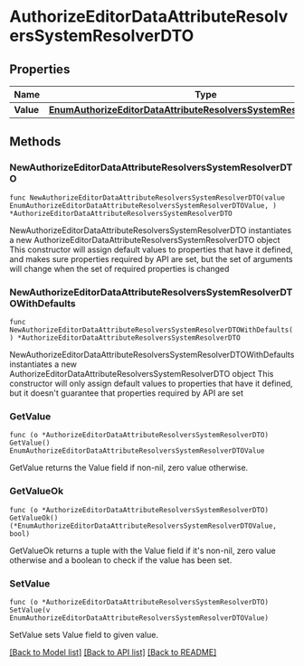 # AuthorizeEditorDataAttributeResolversSystemResolverDTO

## Properties

Name | Type | Description | Notes
------------ | ------------- | ------------- | -------------
**Value** | [**EnumAuthorizeEditorDataAttributeResolversSystemResolverDTOValue**](EnumAuthorizeEditorDataAttributeResolversSystemResolverDTOValue.md) |  | 

## Methods

### NewAuthorizeEditorDataAttributeResolversSystemResolverDTO

`func NewAuthorizeEditorDataAttributeResolversSystemResolverDTO(value EnumAuthorizeEditorDataAttributeResolversSystemResolverDTOValue, ) *AuthorizeEditorDataAttributeResolversSystemResolverDTO`

NewAuthorizeEditorDataAttributeResolversSystemResolverDTO instantiates a new AuthorizeEditorDataAttributeResolversSystemResolverDTO object
This constructor will assign default values to properties that have it defined,
and makes sure properties required by API are set, but the set of arguments
will change when the set of required properties is changed

### NewAuthorizeEditorDataAttributeResolversSystemResolverDTOWithDefaults

`func NewAuthorizeEditorDataAttributeResolversSystemResolverDTOWithDefaults() *AuthorizeEditorDataAttributeResolversSystemResolverDTO`

NewAuthorizeEditorDataAttributeResolversSystemResolverDTOWithDefaults instantiates a new AuthorizeEditorDataAttributeResolversSystemResolverDTO object
This constructor will only assign default values to properties that have it defined,
but it doesn't guarantee that properties required by API are set

### GetValue

`func (o *AuthorizeEditorDataAttributeResolversSystemResolverDTO) GetValue() EnumAuthorizeEditorDataAttributeResolversSystemResolverDTOValue`

GetValue returns the Value field if non-nil, zero value otherwise.

### GetValueOk

`func (o *AuthorizeEditorDataAttributeResolversSystemResolverDTO) GetValueOk() (*EnumAuthorizeEditorDataAttributeResolversSystemResolverDTOValue, bool)`

GetValueOk returns a tuple with the Value field if it's non-nil, zero value otherwise
and a boolean to check if the value has been set.

### SetValue

`func (o *AuthorizeEditorDataAttributeResolversSystemResolverDTO) SetValue(v EnumAuthorizeEditorDataAttributeResolversSystemResolverDTOValue)`

SetValue sets Value field to given value.



[[Back to Model list]](../README.md#documentation-for-models) [[Back to API list]](../README.md#documentation-for-api-endpoints) [[Back to README]](../README.md)



